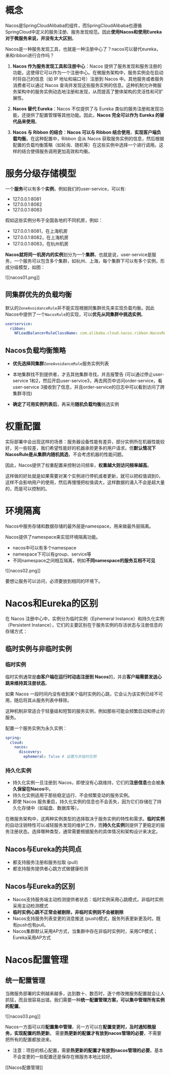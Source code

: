 # 概念

Nacos是SpringCloudAlibaba的组件，而SpringCloudAlibaba也遵循SpringCloud中定义的服务注册、服务发现规范。因此**使用Nacos和使用Eureka对于微服务来说，并没有太大区别**。

Nacos是一种服务发现工具，也就是一种注册中心了？nacos可以替代eureka，来和ribbon进行合作吗？

1. **Nacos 作为服务发现工具和注册中心**：Nacos 提供了服务发现和服务注册的功能，这使得它可以作为一个注册中心。在微服务架构中，服务实例会在启动时将自己的信息（如 IP 地址和端口号）注册到 Nacos 中。其他服务或者服务消费者可以通过 Nacos 查询并发现这些服务实例的信息。这种机制允许微服务架构中的服务实例动态地注册和发现，从而提高了整体架构的灵活性和可扩展性。

2. **Nacos 替代 Eureka**：Nacos 不仅提供了与 Eureka 类似的服务注册和发现功能，还提供了配置管理等其他功能。因此，**Nacos 完全可以作为 Eureka 的替代品来使用**。

3. **Nacos 与 Ribbon 的结合**：**Nacos 可以与 Ribbon 结合使用**，**实现客户端负载均衡**。在这种配置中，Ribbon 会从 Nacos 获取服务实例的信息，然后根据配置的负载均衡策略（如轮询、随机等）在这些实例中选择一个进行调用。这样的结合使得服务调用更加高效和均衡。

# 服务分级存储模型

一个**服务**可以有多个**实例**，例如我们的user-service，可以有:

- 127.0.0.1:8081
- 127.0.0.1:8082
- 127.0.0.1:8083

假如这些实例分布于全国各地的不同机房，例如：

- 127.0.0.1:8081，在上海机房
- 127.0.0.1:8082，在上海机房
- 127.0.0.1:8083，在杭州机房

**Nacos就将同一机房内的实例**划分为一个**集群**。也就是说，user-service是服务，一个服务可以包含多个集群，如杭州、上海，每个集群下可以有多个实例，形成分级模型，如图：

![[nacos01.png]]

## 同集群优先的负载均衡

默认的`ZoneAvoidanceRule`并不能实现根据同集群优先来实现负载均衡。因此Nacos中提供了一个`NacosRule`的实现，可以**优先从同集群中挑选实例**。

```yaml
userservice:
  ribbon:
    NFLoadBalancerRuleClassName: com.alibaba.cloud.nacos.ribbon.NacosRule # 负载均衡规则 
```

## **Nacos负载均衡策略**

- **优先选择同集群**`ZoneAvoidanceRule`服务实例列表

- 本地集群找不到提供者，才去其他集群寻找，并且报警告 (可以通过停止user-service 1和2，然后开启user-service3，再去网页中访问order-service，看user-service 3接收到了信息，并且order-service的日志中可以看到访问了跨集群寻找)

- **确定了可用实例列表后**，再采用**随机负载均衡**挑选实例

# 权重配置

实际部署中会出现这样的场景：服务器设备性能有差异，部分实例所在机器性能较好，另一些较差，我们希望性能好的机器承担更多的用户请求。但**默认情况下NacosRule是从集群内随机挑选**，不会考虑机器的性能问题。

因此，Nacos提供了权重配置来控制访问频率，**权重越大则访问频率越高**。

这样做的好处就是如果需要对某个实例进行停机或者更新，就可以把权值调到0，这样不会影响用户的使用，然后再慢慢把权值调大，这样数据的涌入不会是超大量的，而是可以控制的。

# 环境隔离

Nacos中服务存储和数据存储的最外层是namespace，用来做最外层隔离。

Nacos提供了namespace来实现环境隔离功能。

- nacos中可以有多个namespace
- namespace下可以有group、service等
- 不同namespace之间相互隔离，例如**不同namespace的服务互相不可见**

![[nacos02.png]]

要想让服务可以访问，必须要放到相同的环境下。

# Nacos和Eureka的区别

在 Nacos 注册中心中，实例分为临时实例（Ephemeral Instance）和持久化实例（Persistent Instance），它们的主要区别在于服务实例的存活状态与注册信息的存储方式：

## 临时实例与非临时实例

### **临时实例**

临时实例通常是**由客户端在运行时动态注册到 Nacos**的，并且**客户端需要发送心跳来维持其注册状态**。

如果 Nacos 一段时间内没有收到某个临时实例的心跳，它会认为该实例已经不可用，随后将其从服务列表中移除。

这种机制非常适合于轻量级和短暂的服务实例，例如那些可能会频繁启动和停止的服务。

配置一个服务实例为永久实例：

```yaml
spring:
  cloud:
    nacos:
      discovery:
        ephemeral: false # 设置为非临时实例
```

### **持久化实例**

- 持久化实例一旦注册到 Nacos，即使没有心跳维持，它们的**注册信息**也会被**永久保留在Nacos**中。
- 持久化实例适用于那些稳定运行、不会频繁变动的服务实例。
- 即使 Nacos 服务重启，持久化实例的信息也不会丢失，因为它们存储在了持久化存储中（如磁盘、数据库等）。

在微服务架构中，这两种实例类型的选择取决于服务实例的特性和需求。**临时实例**的自动注销特性可以减轻服务发现的维护工作，而**持久化实例**则提供了更稳定的服务注册状态。选择哪种类型，通常需要根据服务的具体情况和架构设计来决定。

## Nacos与Eureka的共同点

- 都支持服务注册和服务拉取 (pull)
- 都支持服务提供者心跳方式做健康检测

## Nacos与Eureka的区别

- Nacos支持服务端主动检测提供者状态：临时实例采用心跳模式，非临时实例采用主动检测模式
- **临时实例心跳不正常会被剔除，非临时实例则不会被剔除**
- Nacos支持服务列表变更的消息推送 (push)模式，服务列表更新更及时。既有push也有pull。
- Nacos集群默认采用AP方式，当集群中存在非临时实例时，采用CP模式；Eureka采用AP方式

# Nacos配置管理

## 统一配置管理

当微服务部署的实例越来越多，达到数十、数百时，逐个修改微服务配置就会让人抓狂，而且很容易出错。我们需要一种**统一配置管理方案，可以集中管理所有实例的配置**。

![[nacos03.png]]

Nacos一方面可以将**配置集中管理**，另一方可以在**配置变更时，及时通知微服务，实现配置的热更新**。
需要**热更新的配置才有放到nacos管理的必要**，不需要把所有的配置都放进来。
- 注意：项目的核心配置，需要**热更新的配置才有放到nacos管理的必要**。基本不会变更的一些配置还是保存在微服务本地比较好。

[[Nacos配置管理]]

